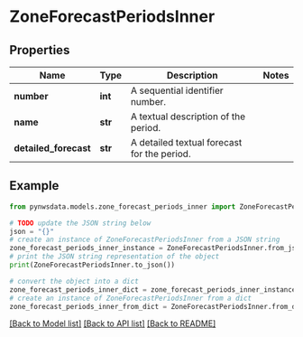 # ZoneForecastPeriodsInner


## Properties

Name | Type | Description | Notes
------------ | ------------- | ------------- | -------------
**number** | **int** | A sequential identifier number. | 
**name** | **str** | A textual description of the period. | 
**detailed_forecast** | **str** | A detailed textual forecast for the period. | 

## Example

```python
from pynwsdata.models.zone_forecast_periods_inner import ZoneForecastPeriodsInner

# TODO update the JSON string below
json = "{}"
# create an instance of ZoneForecastPeriodsInner from a JSON string
zone_forecast_periods_inner_instance = ZoneForecastPeriodsInner.from_json(json)
# print the JSON string representation of the object
print(ZoneForecastPeriodsInner.to_json())

# convert the object into a dict
zone_forecast_periods_inner_dict = zone_forecast_periods_inner_instance.to_dict()
# create an instance of ZoneForecastPeriodsInner from a dict
zone_forecast_periods_inner_from_dict = ZoneForecastPeriodsInner.from_dict(zone_forecast_periods_inner_dict)
```
[[Back to Model list]](../README.md#documentation-for-models) [[Back to API list]](../README.md#documentation-for-api-endpoints) [[Back to README]](../README.md)


